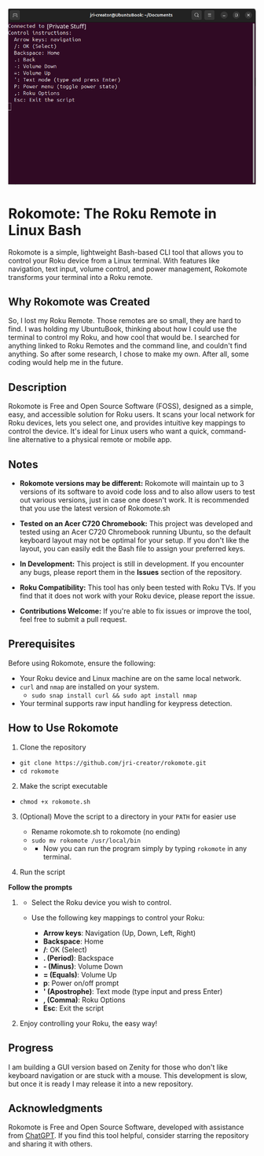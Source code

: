 ![Ubuntu Term w code](https://github.com/Jri-creator/rokomote/blob/main/2024_12_07_12y_Kleki.png)


# Rokomote: The Roku Remote in Linux Bash

Rokomote is a simple, lightweight Bash-based CLI tool that allows you to
control your Roku device from a Linux terminal. With features like
navigation, text input, volume control, and power management, Rokomote
transforms your terminal into a Roku remote.

## Why Rokomote was Created

So, I lost my Roku Remote. Those remotes are so small, they are hard to find.
I was holding my UbuntuBook, thinking about how I could use the terminal to 
control my Roku, and how cool that would be. I searched for anything linked to
Roku Remotes and the command line, and couldn't find anything. So after some
research, I chose to make my own. After all, some coding would help me in the 
future.

## Description

Rokomote is Free and Open Source Software (FOSS), designed as a
simple, easy, and accessible solution for Roku users. It scans your local
network for Roku devices, lets you select one, and provides intuitive
key mappings to control the device. It's ideal for Linux users who want
a quick, command-line alternative to a physical remote or mobile app.

## Notes

-   **Rokomote versions may be different:** Rokomote will maintain up to 3
    versions of its software to avoid code loss and to also allow users
    to test out various versions, just in case one doesn't work.
    It is recommended that you use the latest version of Rokomote.sh

-   **Tested on an Acer C720 Chromebook:** This project was developed
    and tested using an Acer C720 Chromebook running Ubuntu, so the default
    keyboard layout may not be optimal for your setup. If you don't like the
    layout, you can easily edit the Bash file to assign your preferred keys.
-   **In Development:** This project is still in development. If you
    encounter any bugs, please report them in the **Issues** section of
    the repository.
-   **Roku Compatibility:** This tool has only been tested with Roku
    TVs. If you find that it does not work with your Roku device, please
    report the issue.
-   **Contributions Welcome:** If you're able to fix issues or improve
    the tool, feel free to submit a pull request.

## Prerequisites

Before using Rokomote, ensure the following:

-   Your Roku device and Linux machine are on the same local network.
-   `curl` and `nmap` are installed on your system.
    - `sudo snap install curl && sudo apt install nmap`  
-   Your terminal supports raw input handling for keypress detection.

## How to Use Rokomote

1.  Clone the repository
  - `git clone https://github.com/jri-creator/rokomote.git`
  - `cd rokomote`
2.  Make the script executable
   - `chmod +x rokomote.sh`
3.  (Optional) Move the script to a directory in your `PATH` for easier
    use
    - Rename rokomote.sh to rokomote (no ending)
    - `sudo mv rokomote /usr/local/bin`
    -    -    Now you can run the program simply by typing `rokomote` in any
        terminal.

4. Run the script

**Follow the prompts**

1.  -   Select the Roku device you wish to control.

    -   Use the following key mappings to control your Roku:

        -   **Arrow keys**: Navigation (Up, Down, Left, Right)
        -   **Backspace**: Home
        -   ****/****: OK (Select)
        -   ****. (Period)****: Backspace
        -   ****- (Minus)****: Volume Down
        -   ****= (Equals)****: Volume Up
        -   ****p****: Power on/off prompt
        -   ****' (Apostrophe)****: Text mode (type input and press Enter)
        -   ****, (Comma)****: Roku Options
        -   ****Esc****: Exit the script

2.  Enjoy controlling your Roku, the easy way!

## Progress
I am building a GUI version based on Zenity for those who don't like keyboard navigation
or are stuck with a mouse. This development is slow, but once it is ready I may release
it into a new repository.

## Acknowledgments

Rokomote is Free and Open Source Software, developed with assistance
from [ChatGPT](https://openai.com/chatgpt). If you find this tool
helpful, consider starring the repository and sharing it with others.
